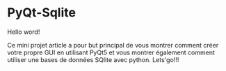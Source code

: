 # PyQt-Sqlite

Hello word!

Ce mini projet article a pour but principal de vous montrer comment créer votre propre GUI en utilisant PyQt5
et vous montrer également comment utiliser une bases de données SQlite avec python.
Lets'go!!!
